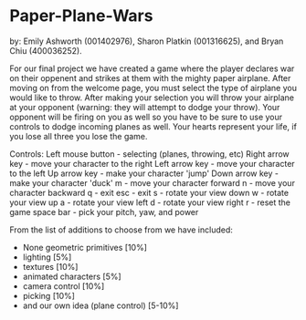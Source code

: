 # Paper-Plane-Wars
by:
Emily Ashworth (001402976),
Sharon Platkin (001316625),
and Bryan Chiu (400036252).

For our final project we have created a game where the player declares war on their oppenent and strikes at them with the mighty paper airplane. After moving on from the welcome page, you must select the type of airplane you would like to throw. After making your selection you will throw your airplane at your opponent (warning: they will attempt to dodge your throw). Your opponent will be firing on you as well so you have to be sure to use your controls to dodge incoming planes as well. Your hearts represent your life, if you lose all three you lose the game.

Controls:
Left mouse button - selecting (planes, throwing, etc)
Right arrow key - move your character to the right
Left arrow key - move your character to the left
Up arrow key - make your character 'jump'
Down arrow key - make your character 'duck'
m - move your character forward
n - move your character backward
q - exit
esc - exit
s - rotate your view down
w - rotate your view up
a - rotate your view left
d - rotate your view right
r - reset the game
space bar - pick your pitch, yaw, and power

From the list of additions to choose from we have included:
  - None geometric primitives [10%]
  - lighting [5%]
  - textures [10%]
  - animated characters [5%]
  - camera control [10%]
  - picking [10%]
  - and our own idea (plane control) [5-10%]
